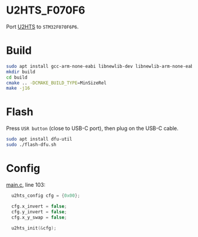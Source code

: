 # U2HTS_F070F6
Port [U2HTS](https://github.com/CNflysky/U2HTS) to `STM32F070F6P6`.  

# Build
```bash
sudo apt install gcc-arm-none-eabi libnewlib-dev libnewlib-arm-none-eabi make cmake
mkdir build
cd build
cmake .. -DCMAKE_BUILD_TYPE=MinSizeRel
make -j16
```

# Flash
Press `USR button` (close to USB-C port), then plug on the USB-C cable.
```bash
sudo apt install dfu-util
sudo ./flash-dfu.sh
```

# Config
[main.c](./Core/Src/main.c), line 103:
```c
  u2hts_config cfg = {0x00};

  cfg.x_invert = false;
  cfg.y_invert = false;
  cfg.x_y_swap = false;
  
  u2hts_init(&cfg);
```